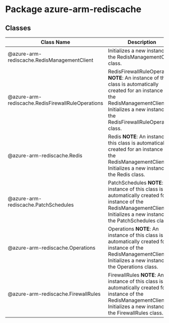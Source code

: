 # Package azure-arm-rediscache
## Classes
| Class Name | Description |
|---|---|
| @azure-arm-rediscache.RedisManagementClient |Initializes a new instance of the RedisManagementClient class.|
| @azure-arm-rediscache.RedisFirewallRuleOperations |RedisFirewallRuleOperations __NOTE__: An instance of this class is automatically created for an instance of the RedisManagementClient. Initializes a new instance of the RedisFirewallRuleOperations class.|
| @azure-arm-rediscache.Redis |Redis __NOTE__: An instance of this class is automatically created for an instance of the RedisManagementClient. Initializes a new instance of the Redis class.|
| @azure-arm-rediscache.PatchSchedules |PatchSchedules __NOTE__: An instance of this class is automatically created for an instance of the RedisManagementClient. Initializes a new instance of the PatchSchedules class.|
| @azure-arm-rediscache.Operations |Operations __NOTE__: An instance of this class is automatically created for an instance of the RedisManagementClient. Initializes a new instance of the Operations class.|
| @azure-arm-rediscache.FirewallRules |FirewallRules __NOTE__: An instance of this class is automatically created for an instance of the RedisManagementClient. Initializes a new instance of the FirewallRules class.|
